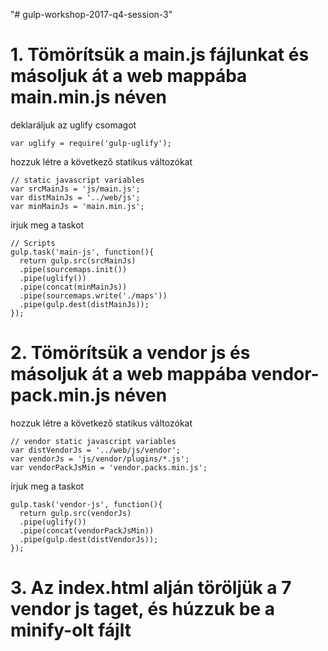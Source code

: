 "# gulp-workshop-2017-q4-session-3"

# 1. Tömörítsük a main.js fájlunkat és másoljuk át a web mappába main.min.js néven

deklaráljuk az uglify csomagot

```
var uglify = require('gulp-uglify');
```

hozzuk létre a következő statikus változókat

```
// static javascript variables
var srcMainJs = 'js/main.js';
var distMainJs = '../web/js';
var minMainJs = 'main.min.js';
```

írjuk meg a taskot

```
// Scripts
gulp.task('main-js', function(){
  return gulp.src(srcMainJs)
  .pipe(sourcemaps.init())
  .pipe(uglify())
  .pipe(concat(minMainJs))
  .pipe(sourcemaps.write('./maps'))
  .pipe(gulp.dest(distMainJs));
});
```

# 2. Tömörítsük a vendor js és másoljuk át a web mappába vendor-pack.min.js néven

hozzuk létre a következő statikus változókat

```
// vendor static javascript variables
var distVendorJs = '../web/js/vendor';
var vendorJs = 'js/vendor/plugins/*.js';
var vendorPackJsMin = 'vendor.packs.min.js';
```

írjuk meg a taskot

```
gulp.task('vendor-js', function(){
  return gulp.src(vendorJs)
  .pipe(uglify())
  .pipe(concat(vendorPackJsMin))
  .pipe(gulp.dest(distVendorJs));
});
```

# 3. Az index.html alján töröljük a 7 vendor js taget, és húzzuk be a minify-olt fájlt
